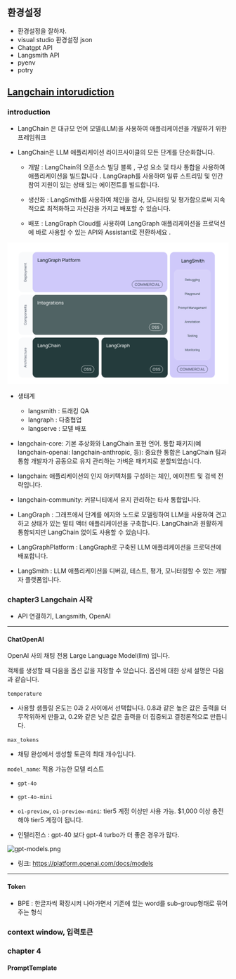 ## 환경설정

- 환경설정을 잘하자.
- visual studio 환경설정 json
- Chatgpt API
- Langsmith API
- pyenv
- potry


## [Langchain intorudiction](https://python.langchain.com/docs/introduction/)

### introduction

- LangChain 은 대규모 언어 모델(LLM)을 사용하여 애플리케이션을 개발하기 위한 프레임워크

- LangChain은 LLM 애플리케이션 라이프사이클의 모든 단계를 단순화합니다.

    - 개발 : LangChain의 오픈소스 빌딩 블록 , 구성 요소 및 타사 통합을 사용하여 애플리케이션을 빌드합니다 . LangGraph를 사용하여 일류 스트리밍 및 인간 참여 지원이 있는 상태 있는 에이전트를 빌드합니다.

    - 생산화 : LangSmith를 사용하여 체인을 검사, 모니터링 및 평가함으로써 지속적으로 최적화하고 자신감을 가지고 배포할 수 있습니다.

    - 배포 : LangGraph Cloud를 사용하여 LangGraph 애플리케이션을 프로덕션에 바로 사용할 수 있는 API와 Assistant로 전환하세요 .

![](./img/langchain_1.png)

- 생태계
    - langsmith : 트래킹 QA
    - langraph : 다중협업 
    - langserve : 모델 배포


- langchain-core: 기본 추상화와 LangChain 표현 언어.
통합 패키지(예 langchain-openai: langchain-anthropic, 등): 중요한 통합은 LangChain 팀과 통합 개발자가 공동으로 유지 관리하는 가벼운 패키지로 분할되었습니다.
- langchain: 애플리케이션의 인지 아키텍처를 구성하는 체인, 에이전트 및 검색 전략입니다.
- langchain-community: 커뮤니티에서 유지 관리하는 타사 통합입니다.
- LangGraph : 그래프에서 단계를 에지와 노드로 모델링하여 LLM을 사용하여 견고하고 상태가 있는 멀티 액터 애플리케이션을 구축합니다. LangChain과 원활하게 통합되지만 LangChain 없이도 사용할 수 있습니다.
- LangGraphPlatform : LangGraph로 구축된 LLM 애플리케이션을 프로덕션에 배포합니다.
- LangSmith : LLM 애플리케이션을 디버깅, 테스트, 평가, 모니터링할 수 있는 개발자 플랫폼입니다.

### chapter3 Langchain 시작
- API 연결하기, Langsmith, OpenAI

---

#### ChatOpenAI


OpenAI 사의 채팅 전용 Large Language Model(llm) 입니다.

객체를 생성할 때 다음을 옵션 값을 지정할 수 있습니다. 옵션에 대한 상세 설명은 다음과 같습니다.

`temperature`

- 사용할 샘플링 온도는 0과 2 사이에서 선택합니다. 0.8과 같은 높은 값은 출력을 더 무작위하게 만들고, 0.2와 같은 낮은 값은 출력을 더 집중되고 결정론적으로 만듭니다.

`max_tokens`

- 채팅 완성에서 생성할 토큰의 최대 개수입니다.

`model_name`: 적용 가능한 모델 리스트
- `gpt-4o`
- `gpt-4o-mini`
- `o1-preview`, `o1-preview-mini`: tier5 계정 이상만 사용 가능. $1,000 이상 충전해야 tier5 계정이 됩니다.

- 인텔리전스 : gpt-40 보다 gpt-4 turbo가 더 좋은 경우가 많다.

![gpt-models.png](../01-Basic/images/gpt-models2.png)
- 링크: https://platform.openai.com/docs/models

---
#### Token

- BPE : 한글자씩 확장시켜 나아가면서 기존에 있는 word를 sub-group형태로 묶어주는 형식

### context window, 입력토큰

### chapter 4

#### PromptTemplate